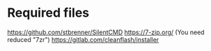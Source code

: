 # Required files

https://github.com/stbrenner/SilentCMD
https://7-zip.org/ (You need reduced "7zr")
https://gitlab.com/cleanflash/installer
